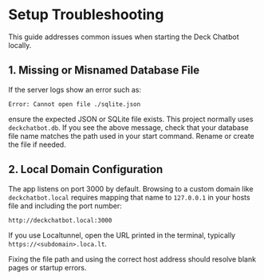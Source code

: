 # Setup Troubleshooting

This guide addresses common issues when starting the Deck Chatbot locally.

## 1. Missing or Misnamed Database File
If the server logs show an error such as:
```
Error: Cannot open file ./sqlite.json
```
ensure the expected JSON or SQLite file exists. This project normally uses `deckchatbot.db`. If you see the above message, check that your database file name matches the path used in your start command. Rename or create the file if needed.

## 2. Local Domain Configuration
The app listens on port 3000 by default. Browsing to a custom domain like `deckchatbot.local` requires mapping that name to `127.0.0.1` in your hosts file and including the port number:
```
http://deckchatbot.local:3000
```
If you use Localtunnel, open the URL printed in the terminal, typically `https://<subdomain>.loca.lt`.

Fixing the file path and using the correct host address should resolve blank pages or startup errors.

